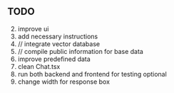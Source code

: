 ## TODO

2. improve ui
3. add necessary instructions   
4. // integrate vector database
5. // compile public information for base data
6. improve predefined data
7. clean Chat.tsx
8. run both backend and frontend for testing optional 
9. change width for response box 